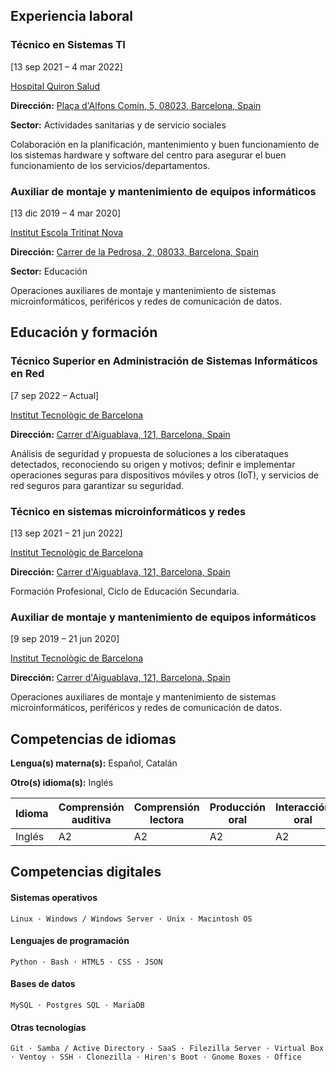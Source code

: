 ## Experiencia laboral

### Técnico en Sistemas TI

[13 sep 2021 – 4 mar 2022]

[Hospital Quiron Salud](https://www.quironsalud.es/hospital-barcelona)

**Dirección:** [Plaça d'Alfons Comín, 5, 08023, Barcelona, Spain](https://goo.gl/maps/ad9xntYLd9Kv56on8)

**Sector:**  Actividades sanitarias y de servicio sociales

Colaboración en la planificación, mantenimiento y buen funcionamiento de los sistemas hardware y software del centro para asegurar el buen funcionamiento de los servicios/departamentos.

### Auxiliar de montaje y mantenimiento de equipos informáticos

[13 dic 2019 – 4 mar 2020]

[Institut Escola Tritinat Nova](https://agora.xtec.cat/ietn/)

**Dirección:** [Carrer de la Pedrosa, 2, 08033, Barcelona, Spain](https://goo.gl/maps/JNUhmCA6iTVCRqHi7)

**Sector:**  Educación

Operaciones auxiliares de montaje y mantenimiento de sistemas microinformáticos, periféricos y redes de comunicación de datos.

## Educación y formación 

### Técnico Superior en Administración de Sistemas Informáticos en Red

[7 sep 2022 – Actual]

[Institut Tecnològic de Barcelona](https://www.itb.cat/)

**Dirección:** [Carrer d'Aiguablava, 121, Barcelona, Spain](https://g.page/itecbcn?share)

Análisis de seguridad y propuesta de soluciones a los ciberataques detectados, reconociendo su origen y motivos; definir e implementar operaciones seguras para dispositivos móviles y otros (IoT), y servicios de red seguros para garantizar su seguridad.

### Técnico en sistemas microinformáticos y redes

[13 sep 2021 – 21 jun 2022]

[Institut Tecnològic de Barcelona](https://www.itb.cat/)

**Dirección:** [Carrer d'Aiguablava, 121, Barcelona, Spain](https://g.page/itecbcn?share)

Formación Profesional, Ciclo de Educación Secundaria.

### Auxiliar de montaje y mantenimiento de equipos informáticos

[9 sep 2019 – 21 jun 2020]

[Institut Tecnològic de Barcelona](https://www.itb.cat/)

**Dirección:** [Carrer d'Aiguablava, 121, Barcelona, Spain](https://g.page/itecbcn?share)

Operaciones auxiliares de montaje y mantenimiento de sistemas microinformáticos, periféricos y redes de comunicación de datos.

## Competencias de idiomas 

**Lengua(s) materna(s):** Español, Catalán

**Otro(s) idioma(s):** Inglés

| Idioma | Comprensión auditiva | Comprensión lectora | Producción oral | Interacción oral | Expresión escrita |
| --- | --- | --- | --- | --- | --- |
| Inglés | A2 | A2 | A2 | A2 | A2 |

## Competencias digitales

#### Sistemas operativos

~~~
Linux · Windows / Windows Server · Unix · Macintosh OS
~~~

#### Lenguajes de programación

~~~
Python · Bash · HTML5 · CSS · JSON
~~~

#### Bases de datos

~~~
MySQL · Postgres SQL · MariaDB
~~~

#### Otras tecnologías

~~~
Git · Samba / Active Directory · SaaS · Filezilla Server · Virtual Box · Ventoy · SSH · Clonezilla · Hiren's Boot · Gnome Boxes · Office
~~~